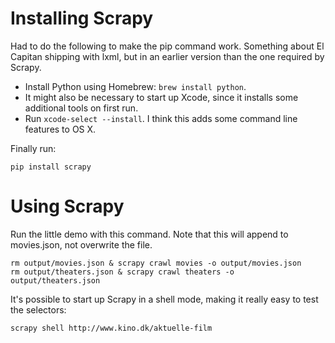 # Installing Scrapy

Had to do the following to make the pip command work. Something about El Capitan shipping with lxml, but in an earlier version than the one required by Scrapy.

* Install Python using Homebrew: `brew install python`.
* It might also be necessary to start up Xcode, since it installs some additional tools on first run.
* Run `xcode-select --install`. I think this adds some command line features to OS X.

Finally run:

    pip install scrapy

# Using Scrapy

Run the little demo with this command. Note that this will append to movies.json, not overwrite the file.

    rm output/movies.json & scrapy crawl movies -o output/movies.json
    rm output/theaters.json & scrapy crawl theaters -o output/theaters.json

It's possible to start up Scrapy in a shell mode, making it really easy to test the selectors:

    scrapy shell http://www.kino.dk/aktuelle-film

